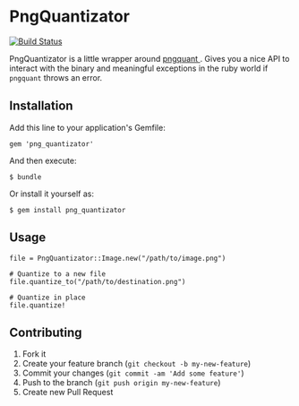 # PngQuantizator
[![Build Status](https://secure.travis-ci.org/rogercampos/png_quantizator.png)](http://travis-ci.org/rogercampos/png_quantizator)


PngQuantizator is a little wrapper around [ pngquant ](http://pngquant.org/).
Gives you a nice API to interact with the binary and meaningful exceptions in
the ruby world if `pngquant` throws an error.

## Installation

Add this line to your application's Gemfile:

    gem 'png_quantizator'

And then execute:

    $ bundle

Or install it yourself as:

    $ gem install png_quantizator

## Usage

```
file = PngQuantizator::Image.new("/path/to/image.png")

# Quantize to a new file
file.quantize_to("/path/to/destination.png")

# Quantize in place
file.quantize!
```

## Contributing

1. Fork it
2. Create your feature branch (`git checkout -b my-new-feature`)
3. Commit your changes (`git commit -am 'Add some feature'`)
4. Push to the branch (`git push origin my-new-feature`)
5. Create new Pull Request

